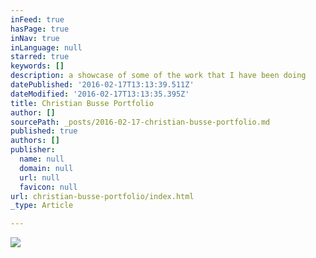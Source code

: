 ```yaml
---
inFeed: true
hasPage: true
inNav: true
inLanguage: null
starred: true
keywords: []
description: a showcase of some of the work that I have been doing
datePublished: '2016-02-17T13:13:39.511Z'
dateModified: '2016-02-17T13:13:35.395Z'
title: Christian Busse Portfolio
author: []
sourcePath: _posts/2016-02-17-christian-busse-portfolio.md
published: true
authors: []
publisher:
  name: null
  domain: null
  url: null
  favicon: null
url: christian-busse-portfolio/index.html
_type: Article

---
```

![](https://s3-us-west-2.amazonaws.com/the-grid-img/p/8b5dc0fc741778a4f1615e17f3d2cb64c49047e9.jpg)